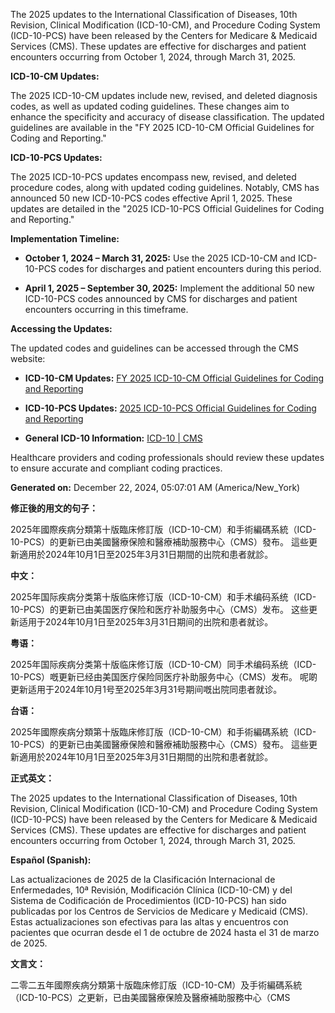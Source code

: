 The 2025 updates to the International Classification of Diseases, 10th Revision, Clinical Modification (ICD-10-CM), and Procedure Coding System (ICD-10-PCS) have been released by the Centers for Medicare & Medicaid Services (CMS). These updates are effective for discharges and patient encounters occurring from October 1, 2024, through March 31, 2025. 

**ICD-10-CM Updates:**

The 2025 ICD-10-CM updates include new, revised, and deleted diagnosis codes, as well as updated coding guidelines. These changes aim to enhance the specificity and accuracy of disease classification. The updated guidelines are available in the "FY 2025 ICD-10-CM Official Guidelines for Coding and Reporting." 

**ICD-10-PCS Updates:**

The 2025 ICD-10-PCS updates encompass new, revised, and deleted procedure codes, along with updated coding guidelines. Notably, CMS has announced 50 new ICD-10-PCS codes effective April 1, 2025. These updates are detailed in the "2025 ICD-10-PCS Official Guidelines for Coding and Reporting." 

**Implementation Timeline:**

- **October 1, 2024 – March 31, 2025:** Use the 2025 ICD-10-CM and ICD-10-PCS codes for discharges and patient encounters during this period.

- **April 1, 2025 – September 30, 2025:** Implement the additional 50 new ICD-10-PCS codes announced by CMS for discharges and patient encounters occurring in this timeframe. 

**Accessing the Updates:**

The updated codes and guidelines can be accessed through the CMS website:

- **ICD-10-CM Updates:** [FY 2025 ICD-10-CM Official Guidelines for Coding and Reporting](https://www.cms.gov/files/document/fy-2025-icd-10-cm-coding-guidelines.pdf)

- **ICD-10-PCS Updates:** [2025 ICD-10-PCS Official Guidelines for Coding and Reporting](https://www.cms.gov/files/document/2025-official-icd-10-pcs-coding-guidelines.pdf)

- **General ICD-10 Information:** [ICD-10 | CMS](https://www.cms.gov/medicare/coding-billing/icd-10-codes)

Healthcare providers and coding professionals should review these updates to ensure accurate and compliant coding practices.

**Generated on:** December 22, 2024, 05:07:01 AM (America/New_York)

**修正後的用文的句子：**

2025年國際疾病分類第十版臨床修訂版（ICD-10-CM）和手術編碼系統（ICD-10-PCS）的更新已由美國醫療保險和醫療補助服務中心（CMS）發布。 這些更新適用於2024年10月1日至2025年3月31日期間的出院和患者就診。 

**中文：**

2025年国际疾病分类第十版临床修订版（ICD-10-CM）和手术编码系统（ICD-10-PCS）的更新已由美国医疗保险和医疗补助服务中心（CMS）发布。 这些更新适用于2024年10月1日至2025年3月31日期间的出院和患者就诊。 

**粤语：**

2025年国际疾病分类第十版临床修订版（ICD-10-CM）同手术编码系统（ICD-10-PCS）嘅更新已经由美国医疗保险同医疗补助服务中心（CMS）发布。 呢啲更新适用于2024年10月1号至2025年3月31号期间嘅出院同患者就诊。 

**台语：**

2025年國際疾病分類第十版臨床修訂版（ICD-10-CM）和手術編碼系統（ICD-10-PCS）的更新已由美國醫療保險和醫療補助服務中心（CMS）發布。 這些更新適用於2024年10月1日至2025年3月31日期間的出院和患者就診。 

**正式英文：**

The 2025 updates to the International Classification of Diseases, 10th Revision, Clinical Modification (ICD-10-CM) and Procedure Coding System (ICD-10-PCS) have been released by the Centers for Medicare & Medicaid Services (CMS). These updates are effective for discharges and patient encounters occurring from October 1, 2024, through March 31, 2025. 

**Español (Spanish):**

Las actualizaciones de 2025 de la Clasificación Internacional de Enfermedades, 10ª Revisión, Modificación Clínica (ICD-10-CM) y del Sistema de Codificación de Procedimientos (ICD-10-PCS) han sido publicadas por los Centros de Servicios de Medicare y Medicaid (CMS). Estas actualizaciones son efectivas para las altas y encuentros con pacientes que ocurran desde el 1 de octubre de 2024 hasta el 31 de marzo de 2025. 

**文言文：**

二零二五年國際疾病分類第十版臨床修訂版（ICD-10-CM）及手術編碼系統（ICD-10-PCS）之更新，已由美國醫療保險及醫療補助服務中心（CMS 
